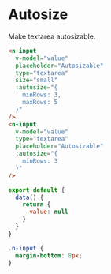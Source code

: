 # Autosize
Make textarea autosizable.
```html
<n-input
  v-model="value"
  placeholder="Autosizable"
  type="textarea"
  size="small"
  :autosize="{
    minRows: 3,
    maxRows: 5
  }"
/>
<n-input
  v-model="value"
  type="textarea"
  placeholder="Autosizable"
  :autosize="{
    minRows: 3
  }"
/>
```
```js
export default {
  data() {
    return {
      value: null
    }
  }
}
```
```css
.n-input {
  margin-bottom: 8px;
}
```